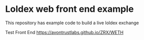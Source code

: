 # Loldex web front end example

This repository has example code to build a live loldex exchange

Test Front End https://avontrustlabs.github.io/ZRX/WETH




